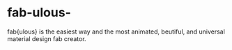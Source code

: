 # fab-ulous-
fab{ulous} is the easiest way and the most animated, beutiful, and universal material design fab creator.
